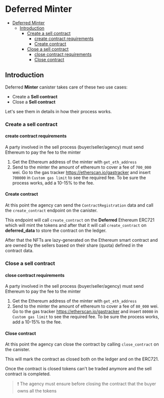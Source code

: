 # Deferred Minter

- [Deferred Minter](#deferred-minter)
  - [Introduction](#introduction)
    - [Create a sell contract](#create-a-sell-contract)
      - [create contract requirements](#create-contract-requirements)
      - [Create contract](#create-contract)
    - [Close a sell contract](#close-a-sell-contract)
      - [close contract requirements](#close-contract-requirements)
      - [Close contract](#close-contract)

## Introduction

Deferred **Minter** canister takes care of these two use cases:

- Create a **Sell contract**
- Close a **Sell contract**

Let's see them in details in how their process works.

### Create a sell contract

#### create contract requirements

A party involved in the sell process (buyer/seller/agency) must send Ethereum to pay the fee to the minter

1. Get the Ethereum address of the minter with `get_eth_address`
2. Send to the minter the amount of ethereum to cover a fee of `700_000` wei. Go to the gas tracker <https://etherscan.io/gastracker> and insert `700000` in `Custom gas limit` to see the required fee. To be sure the process works, add a 10-15% to the fee.

#### Create contract

At this point the agency can send the `ContractRegistration` data and call the `create_contract` endpoint on the canister.

This endpoint will call `create_contract` on the **Deferred** Ethereum ERC721 which will mint the tokens and after that it will call `create_contract` on **deferred_data** to store the contract on the ledger.

After that the NFTs are lazy-generated on the Ethereum smart contract and are owned by the sellers based on their share (quota) defined in the contract data.

### Close a sell contract

#### close contract requirements

A party involved in the sell process (buyer/seller/agency) must send Ethereum to pay the fee to the minter

1. Get the Ethereum address of the minter with `get_eth_address`
2. Send to the minter the amount of ethereum to cover a fee of `80_000` wei. Go to the gas tracker <https://etherscan.io/gastracker> and insert `80000` in `Custom gas limit` to see the required fee. To be sure the process works, add a 10-15% to the fee.

#### Close contract

At this point the agency can close the contract by calling `close_contract` on the canister.

This will mark the contract as closed both on the ledger and on the ERC721.

Once the contract is closed tokens can't be traded anymore and the sell contract is completed.

> ❗ The agency must ensure before closing the contract that the buyer owns all the tokens
